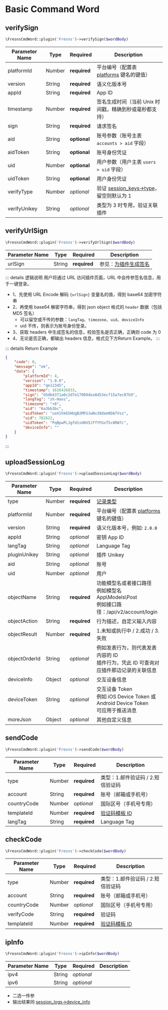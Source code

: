# Basic Command Word

## verifySign

```php
\FresnsCmdWord::plugin('Fresns')->verifySign($wordBody)
```
| Parameter Name | Type | Required | Description |
| --- | --- | --- | --- |
| platformId | Number | **required** | 平台编号（配置表 [platforms](../../database/dictionary/platforms.md) 键名的键值） |
| version | String | **required** | 语义化版本号 |
| appId | String | **required** | App ID |
| timestamp | Number | **required** | 签名生成时间（当前 Unix 时间戳，精确到秒或毫秒都支持） |
| sign | String | **required** | 请求签名 |
| aid | String | **optional** | 账号参数（账号主表 `accounts > aid` 字段） |
| aidToken | String | **optional** | 账号身份凭证 |
| uid | Number | **optional** | 用户参数（用户主表 `users > uid` 字段） |
| uidToken | String | **optional** | 用户身份凭证 |
| verifyType | Number | *optional* | 验证 [session_keys->type](../../database/systems/session-keys.md)，留空则默认为 1 |
| verifyUnikey | String | *optional* | 类型为 3 时专用，验证关联插件 |

## verifyUrlSign

```php
\FresnsCmdWord::plugin('Fresns')->verifyUrlSign($wordBody)
```
| Parameter Name | Type | Required | Description |
| --- | --- | --- | --- |
| urlSign | String | **required** | 参见：[为插件生成签名](../../extensions/callback/url-sign.md) |

::: details 逻辑说明
用户将通过 URL 访问插件页面，URL 中会传参签名信息，用于一键登录。

- 1、先使用 URL Encode 解码 `{urlSign}` 变量名的值，得到 base64 加密字符串
- 2、再使用 base64 解密字符串，得到 json object 格式的 `header` 数据（包括 MD5 签名）
    - 可以留空或不传的参数：`langTag`、`timezone`、`uid`、`deviceInfo`
    - uid 不传，则表示为账号身份登录。
- 3、获取 headers 中生成签名的信息，校验签名是否正确，正确则 code 为 0
- 4、无论是否正确，都输出 headers 信息，格式见下方Return Example。
:::

::: details Return Example
```json
{
    "code": 0,
    "message": "ok",
    "data": {
        "platformId": 4,
        "version": "1.0.0",
        "appId": "qe12345",
        "timestamp": 1626426833,
        "sign": "d5db4371a0c2d7e17009dea8d53ecf15a7ec07b9",
        "langTag": "zh-Hans",
        "timezone": "+8",
        "aid": "6a3bb3bc",
        "aidToken": "uoX1hk6SHUgB2MFGJwNx38dem9DA7Vsz",
        "uid": 782622,
        "uidToken": "PqBpwPLJgfd1sH0X5JffYFGxTSc8RW7c",
        "deviceInfo": ""
    }
}
```
:::

## uploadSessionLog

```php
\FresnsCmdWord::plugin('Fresns')->uploadSessionLog($wordBody)
```
| Parameter Name | Type | Required | Description |
| --- | --- | --- | --- |
| type | Number | **required** | [记录类型](../../database/systems/session-logs.md#日志类型-type) |
| platformId | Number | **required** | 平台编号（配置表 [platforms](../../database/dictionary/platforms.md) 键名的键值） |
| version | String | **required** | 语义化版本号，例如: `2.0.0` |
| appId | String | *optional* | 密钥 App ID |
| langTag | String | *optional* | Language Tag |
| pluginUnikey | String | *optional* | 插件 Unikey |
| aid | String | *optional* | 账号 |
| uid | Number | *optional* | 用户 |
| objectName | String | **required** | 功能模型名或者接口路径<br>例如模型名 App\Models\Post<br>例如接口路径：/api/v2/account/login |
| objectAction | String | **required** | 行为描述，自定义输入内容 |
| objectResult | Number | **required** | 1.未知或执行中 / 2.成功 / 3.失败 |
| objectOrderId | String | *optional* | 例如发表行为，则代表发表内容的 ID<br>插件行为，凭此 ID 可查询对应插件那边记录的关联信息 |
| deviceInfo | Object | *optional* | 交互设备信息 |
| deviceToken | String | *optional* | 交互设备 Token<br>例如 iOS Device Token 或 Android Device Token<br>可应用于推送消息 |
| moreJson | Object | *optional* | 其他自定义信息 |

## sendCode

```php
\FresnsCmdWord::plugin('Fresns')->sendCode($wordBody)
```
| Parameter Name | Type | Required | Description |
| --- | --- | --- | --- |
| type | Number | **required** | 类型：1.邮件验证码 / 2.短信验证码 |
| account | String | **required** | 账号（邮箱或手机号） |
| countryCode | Number | *optional* | 国际区号（手机号专用） |
| templateId | Number | **required** | [验证码模板 ID](../../database/keyname/send.md#verify-code-templates) |
| langTag | String | **required** | Language Tag |

## checkCode

```php
\FresnsCmdWord::plugin('Fresns')->checkCode($wordBody)
```
| Parameter Name | Type | Required | Description |
| --- | --- | --- | --- |
| type | Number | **required** | 类型：1.邮件验证码 / 2.短信验证码 |
| account | String | **required** | 账号（邮箱或手机号） |
| countryCode | Number | *optional* | 国际区号（手机号专用） |
| verifyCode | String | **required** | 验证码 |
| templateId | Number | **required** | [验证码模板 ID](../../database/keyname/send.md#verify-code-templates) |

## ipInfo

```php
\FresnsCmdWord::plugin('Fresns')->ipInfo($wordBody)
```
| Parameter Name | Type | Required | Description |
| --- | --- | --- | --- |
| ipv4 | String | *optional* |  |
| ipv6 | String | *optional* |  |

- 二选一传参
- 输出结果同 [session_logs->device_info](../../database/systems/session-logs.md#设备信息-json)
